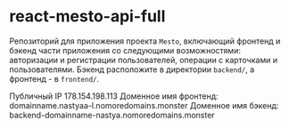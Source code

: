 # react-mesto-api-full
Репозиторий для приложения проекта `Mesto`, включающий фронтенд и бэкенд части приложения со следующими возможностями: авторизации и регистрации пользователей, операции с карточками и пользователями. Бэкенд расположите в директории `backend/`, а фронтенд - в `frontend/`. 
  
Публичный IP 178.154.198.113
Доменное имя фронтенд: domainname.nastyaa-l.nomoredomains.monster
Доменное имя бэкенд: backend-domainname-nastya.nomoredomains.monster
